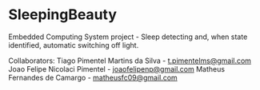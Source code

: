 SleepingBeauty
==============

Embedded Computing System project - Sleep detecting and, when state identified, automatic switching off light.

Collaborators:
	Tiago Pimentel Martins da Silva - t.pimentelms@gmail.com
	Joao Felipe Nicolaci Pimentel	- joaofelipenp@gmail.com
	Matheus Fernandes de Camargo	- matheusfc09@gmail.com
